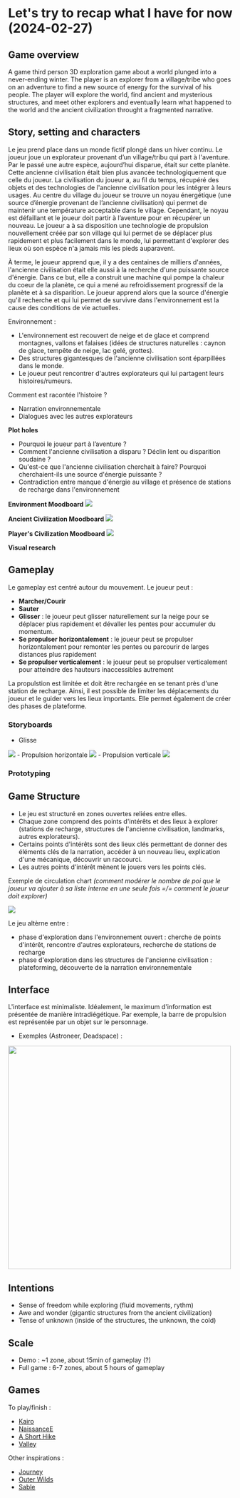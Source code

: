 # Let's try to recap what I have for now (2024-02-27)

## Game overview

A game third person 3D exploration game about a world plunged into a never-ending winter. The player is an explorer from a village/tribe who goes on an adventure to find a new source of energy for the survival of his people. The player will explore the world, find ancient and mysterious structures, and meet other explorers and eventually learn what happened to the world and the ancient civilization throught a fragmented narrative.

## Story, setting and characters

Le jeu prend place dans un monde fictif plongé dans un hiver continu. Le joueur joue un explorateur provenant d’un village/tribu qui part à l'aventure. Par le passé une autre espèce, aujourd’hui disparue, était sur cette planète. Cette ancienne civilisation était bien plus avancée technologiquement que celle du joueur. La civilisation du joueur a, au fil du temps, récupéré des objets et des technologies de l'ancienne civilisation pour les intégrer à leurs usages. Au centre du village du joueur se trouve un noyau énergétique (une source d’énergie provenant de l’ancienne civilisation) qui permet de maintenir une température acceptable dans le village. Cependant, le noyau est défaillant et le joueur doit partir à l’aventure pour en récupérer un nouveau. Le joueur a à sa disposition une technologie de propulsion nouvellement créée par son village qui lui permet de se déplacer plus rapidement et plus facilement dans le monde, lui permettant d'explorer des lieux où son espèce n'a jamais mis les pieds auparavent.

À terme, le joueur apprend que, il y a des centaines de milliers d'années, l'ancienne civilisation était elle aussi à la recherche d'une puissante source d'énergie. Dans ce but, elle a construit une machine qui pompe la chaleur du coeur de la planète, ce qui a mené au refroidissement progressif de la planète et à sa disparition. Le joueur apprend alors que la source d'énergie qu'il recherche et qui lui permet de survivre dans l'environnement est la cause des conditions de vie actuelles.

Environnement :
- L'environnement est recouvert de neige et de glace et comprend montagnes, vallons et falaises (idées de structures naturelles : caynon de glace, tempête de neige, lac gelé, grottes).
- Des structures gigantesques de l'ancienne civilisation sont éparpillées dans le monde.
- Le joueur peut rencontrer d'autres explorateurs qui lui partagent leurs histoires/rumeurs.

Comment est racontée l'histoire ?
- Narration environnementale
- Dialogues avec les autres explorateurs

**Plot holes**
- Pourquoi le joueur part à l’aventure ?
- Comment l'ancienne civilisation a disparu ? Déclin lent ou disparition soudaine ?
- Qu'est-ce que l'ancienne civilisation cherchait à faire? Pourquoi cherchaient-ils une source d'énergie puissante ?
- Contradiction entre manque d'énergie au village et présence de stations de recharge dans l'environnement

**Environment Moodboard**
<image src="./images/24-02-27_env-moodboard.png">

**Ancient Civilization Moodboard**
<image src="./images/24-02-27_civ-moodboard.png">

**Player's Civilization Moodboard**
<image src="./images/24-02-27_player-civ-moodboard.png">

**Visual research**


## Gameplay
Le gameplay est centré autour du mouvement.
Le joueur peut :
- **Marcher/Courir**
- **Sauter**
- **Glisser** : le joueur peut glisser naturellement sur la neige pour se déplacer plus rapidement et dévaller les pentes pour accumuler du momentum.
- **Se propulser horizontalement** : le joueur peut se propulser horizontalement pour remonter les pentes ou parcourir de larges distances plus rapidement
- **Se propulser verticalement** : le joueur peut se propulser verticalement pour atteindre des hauteurs inaccessibles autrement

La propulstion est limitée et doit être rechargée en se tenant près d'une station de recharge. Ainsi, il est possible de limiter les déplacements du joueur et le guider vers les lieux importants. Elle permet également de créer des phases de plateforme.

### Storyboards
- Glisse
<image src="./images/24-02-27_storyboard-slide.png">
- Propulsion horizontale
<image src="./images/24-02-27_storyboard-propel-horiz.png">
- Propulsion verticale
<image src="./images/24-02-27_storyboard-propel-vert.png">

### Prototyping


## Game Structure

- Le jeu est structuré en zones ouvertes reliées entre elles.
- Chaque zone comprend des points d'intérêts et des lieux à explorer (stations de recharge, structures de l'ancienne civilisation, landmarks, autres explorateurs).
- Certains points d'intérêts sont des lieux clés permettant de donner des éléments clés de la narration, accéder à un nouveau lieu, explication d'une mécanique, découvrir un raccourci.
- Les autres points d'intérêt mènent le jouers vers les points clés.

Exemple de circulation chart *(comment modérer le nombre de poi que le joueur va ajouter à sa liste interne en une seule fois =/= comment le joueur doit explorer)*

<image src="./images/24-02-27_circulation-chart.png">

Le jeu altèrne entre :
- phase d'exploration dans l'environnement ouvert : cherche de points d'intérêt, rencontre d'autres explorateurs, recherche de stations de recharge
- phase d'exploration dans les structures de l'ancienne civilisation : plateforming, découverte de la narration environnementale

## Interface
L'interface est minimaliste. Idéalement, le maximum d'information est présentée de manière intradiégétique. Par exemple, la barre de propulsion est représentée par un objet sur le personnage.

- Exemples (Astroneer, Deadspace) :
<image style="width:500px" src="./images/24-02-27_interface-example.png">

## Intentions
- Sense of freedom while exploring (fluid movements, rythm)
- Awe and wonder (gigantic structures from the ancient civilization)
- Tense of unknown (inside of the structures, the unknown, the cold)

## Scale

- Demo : ~1 zone, about 15min of gameplay (?)
- Full game : 6-7 zones, about 5 hours of gameplay

## Games

To play/finish :
- [Kairo](https://store.steampowered.com/app/233230/Kairo/)
- [NaissanceE](https://store.steampowered.com/app/265690/NaissanceE/)
- [A Short Hike](https://store.steampowered.com/app/1055540/A_Short_Hike/)
- [Valley](https://store.steampowered.com/app/378610/Valley/)

Other inspirations :
- [Journey](https://store.steampowered.com/app/638230/Journey/)
- [Outer Wilds](https://store.steampowered.com/app/753640/Outer_Wilds/)
- [Sable](https://store.steampowered.com/app/757310/Sable/)
